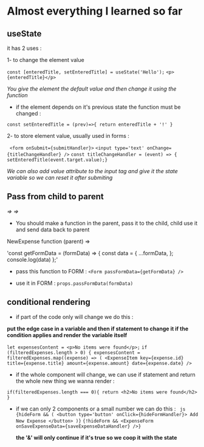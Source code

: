 # Almost everything I learned so far

## useState

it has 2 uses :

1- to change the element value

`const [enteredTitle, setEnteredTitle] = useState('Hello');`
`<p>{enteredTitle}</p>`

_You give the element the default value and then change it using the function_

- if the element depends on it's previous state the function must be changed :

`const setEnteredTitle = (prev)=>{ return enteredTitle + '!' }`

2- to store element value, usually used in forms :

` <form onSubmit={submitHandler}>`
`<input type='text' onChange={titleChangeHandler} />`
`const titleChangeHandler = (event) => { setEnteredTitle(event.target.value);}`

_We can also add value attribute to the input tag and give it the state variable so we can reset it after submiting_

## Pass from child to parent

_<Form> => <NewExpense> => <App>_

- You should make a function in the parent, pass it to the child, child use it and send data back to parent

NewExpense function (parent) =>

'const getFormData = (formData) => {
const data = {
...formData,
};
console.log(data)
};'

- pass this function to FORM : `<Form passFormData={getFormData} />`

- use it in FORM : `props.passFormData(formData)`

## conditional rendering

- if part of the code only will change we do this :

**put the edge case in a variable and then if statement to change it if the condition applies and render the variable itself**

`let expensesContent = <p>No items were found</p>;`
`if (filteredExpenses.length > 0) { expensesContent = filteredExpenses.map((expense) => ( <ExpenseItem key={expense.id} title={expense.title} amount={expense.amount} date={expense.date} />`

- if the whole component will change, we can use if statement and return the whole new thing we wanna render :

`if(filteredExpenses.length === 0){ return <h2>No items were found</h2> }`

- if we can only 2 components or a small number we can do this :
  ` js {hideForm && ( <button type='button' onClick={hideFormHandler}> Add New Expense </button> )}`
  `{!hideForm && <ExpenseForm onSaveExpenseData={saveExpenseDataHandler} />}`

  **the '&' will only continue if it's true so we coop it with the state**

